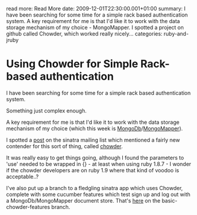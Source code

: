 read more: Read More
date: 2009-12-01T22:30:00.001+01:00
summary: I have been searching for some time for a simple rack based authentication system. A key requirement for me is that I'd like it to work with the data storage mechanism of my choice - MongoMapper. I spotted a project on github called Chowder, which worked really nicely...
categories: ruby-and-jruby

# Using Chowder for Simple Rack-based authentication

I have been searching for some time for a simple rack based authentication system. 

Something just complex enough.

A key requirement for me is that I'd like it to work with the data storage mechanism of my choice (which this week is [MongoDb](http://www.mongodb.org)/[MongoMapper](http://github.com/jnunemaker/mongomapper)). 

I spotted a [post](http://groups.google.com/group/sinatrarb/browse_thread/thread/3cdd25a42a81df2b/ec01dd35bac50df4?lnk=gst&q=chowder#ec01dd35bac50df4) on the sinatra mailing list which mentioned a fairly new contender for this sort of thing, called [chowder](http://github.com/ichverstehe/chowder).

It was really easy to get things going, although I found the parameters to 'use' needed to be wrapped in {} - at least when using ruby 1.8.7 - I wonder if the chowder developers are on ruby 1.9 where that kind of voodoo is acceptable..?

I've also put up a branch to a fledgling sinatra app which uses Chowder, complete with some cucumber features which test sign up and log out with a MongoDb/MongoMapper document store. That's [here](http://github.com/sshingler/mesomelas/commit/792218f26c58c6d41c4d0de2bf8df8f876f6b306) on the basic-chowder-features branch.

